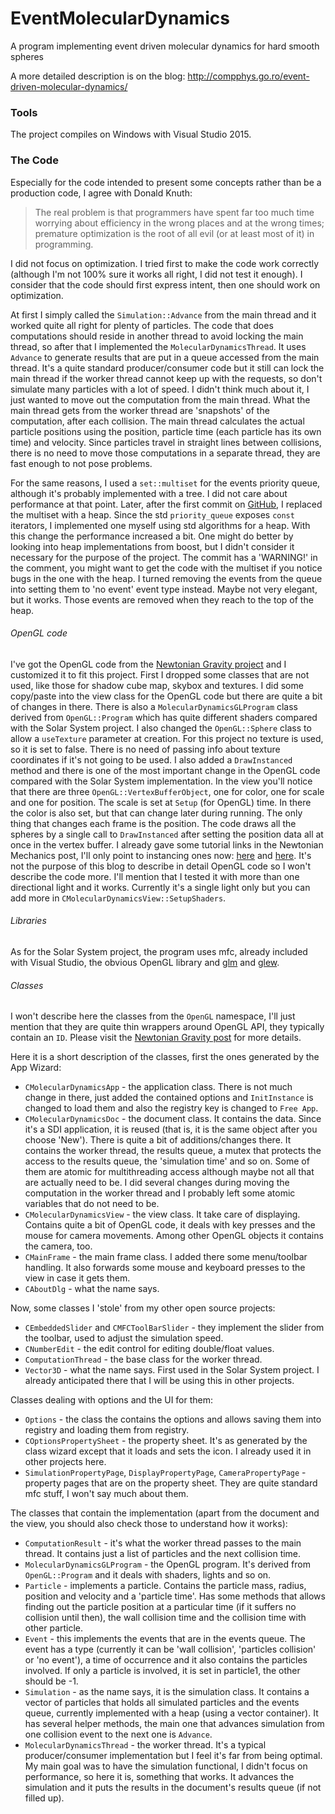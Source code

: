 # EventMolecularDynamics
A program implementing event driven molecular dynamics for hard smooth spheres

A more detailed description is on the blog: http://compphys.go.ro/event-driven-molecular-dynamics/

### Tools

The project compiles on Windows with Visual Studio 2015.

### The Code

Especially for the code intended to present some concepts rather than be a production code, I agree with Donald Knuth:

> The real problem is that programmers have spent far too much time worrying about efficiency in the wrong places and at the wrong times; premature optimization is the root of all evil (or at least most of it) in programming. 

I did not focus on optimization. I tried first to make the code work correctly (although I'm not 100% sure it works all right, I did not test it enough). I consider that the code should first express intent, then one should work on optimization.

At first I simply called the `Simulation::Advance` from the main thread and it worked quite all right for plenty of particles. The code that does computations should reside in another thread to avoid locking the main thread, so after that I implemented the `MolecularDynamicsThread`. It uses `Advance` to generate results that are put in a queue accessed from the main thread. It's a quite standard producer/consumer code but it still can lock the main thread if the worker thread cannot keep up with the requests, so don't simulate many particles with a lot of speed. I didn't think much about it, I just wanted to move out the computation from the main thread. What the main thread gets from the worker thread are 'snapshots' of the computation, after each collision. The main thread calculates the actual particle positions using the position, particle time (each particle has its own time) and velocity. Since particles travel in straight lines between collisions, there is no need to move those computations in a separate thread, they are fast enough to not pose problems.

For the same reasons, I used a `set::multiset` for the events priority queue, although it's probably implemented with a tree. I did not care about performance at that point. Later, after the first commit on <a href="https://github.com/aromanro/EventMolecularDynamics" target="blank_">GitHub</a>, I replaced the multiset with a heap. Since the std `priority_queue` exposes `const` iterators, I implemented one myself using std algorithms for a heap. With this change the performance increased a bit. One might do better by looking into heap implementations from boost, but I didn't consider it necessary for the purpose of the project. The commit has a 'WARNING!' in the comment, you might want to get the code with the multiset if you notice bugs in the one with the heap. I turned removing the events from the queue into setting them to 'no event' event type instead. Maybe not very elegant, but it works. Those events are removed when they reach to the top of the heap.

###### OpenGL code

I've got the OpenGL code from the <a href="http://compphys.go.ro/newtonian-gravity/" target="blank_"> Newtonian Gravity project</a> and I customized it to fit this project. First I dropped some classes that are not used, like those for shadow cube map, skybox and textures. I did some copy/paste into the view class for the OpenGL code but there are quite a bit of changes in there. There is also a `MolecularDynamicsGLProgram` class derived from `OpenGL::Program` which has quite different shaders compared with the Solar System project. I also changed the `OpenGL::Sphere` class to allow a `useTexture` parameter at creation. For this project no texture is used, so it is set to false. There is no need of passing info about texture coordinates if it's not going to be used. I also added a `DrawInstanced` method and there is one of the most important change in the OpenGL code compared with the Solar System implementation. In the view you'll notice that there are three `OpenGL::VertexBufferObject`, one for color, one for scale and one for position. The scale is set at `Setup` (for OpenGL) time. In there the color is also set, but that can change later during running. The only thing that changes each frame is the position. The code draws all the spheres by a single call to `DrawInstanced` after setting the position data all at once in the vertex buffer. I already gave some tutorial links in the Newtonian Mechanics post, I'll only point to instancing ones now: <a href="http://www.learnopengl.com/#!Advanced-OpenGL/Instancing" target="blank_">here</a> and <a href="http://www.opengl-tutorial.org/intermediate-tutorials/billboards-particles/particles-instancing/" target="blank_">here</a>. It's not the purpose of this blog to describe in detail OpenGL code so I won't describe the code more. I'll mention that I tested it with more than one directional light and it works. Currently it's a single light only but you can add more in `CMolecularDynamicsView::SetupShaders`.

###### Libraries

As for the Solar System project, the program uses mfc, already included with Visual Studio, the obvious OpenGL library and <a href="http://glm.g-truc.net/0.9.7/index.html" target="_blank">glm</a> and <a href="http://glew.sourceforge.net/" target="_blank">glew</a>. 

###### Classes

I won't describe here the classes from the `OpenGL` namespace, I'll just mention that they are quite thin wrappers around OpenGL API, they typically contain an `ID`. Please visit the <a href="http://compphys.go.ro/newtonian-gravity/" target="blank_"> Newtonian Gravity post</a> for more details.

Here it is a short description of the classes, first the ones generated by the App Wizard:

* `CMolecularDynamicsApp` - the application class. There is not much change in there, just added the contained options and `InitInstance` is changed to load them and also the registry key is changed to `Free App`.
* `CMolecularDynamicsDoc` - the document class. It contains the data. Since it's a SDI application, it is reused (that is, it is the same object after you choose 'New'). There is quite a bit of additions/changes there. It contains the worker thread, the results queue, a mutex that protects the access to the results queue, the 'simulation time' and so on. Some of them are atomic for multithreading access although maybe not all that are actually need to be. I did several changes during moving the computation in the worker thread and I probably left some atomic variables that do not need to be.
* `CMolecularDynamicsView` - the view class. It take care of displaying. Contains quite a bit of OpenGL code, it deals with key presses and the mouse for camera movements. Among other OpenGL objects it contains the camera, too.
* `CMainFrame` - the main frame class. I added there some menu/toolbar handling. It also forwards some mouse and keyboard presses to the view in case it gets them.
* `CAboutDlg` - what the name says.

Now, some classes I 'stole' from my other open source projects:

* `CEmbeddedSlider` and `CMFCToolBarSlider` - they implement the slider from the toolbar, used to adjust the simulation speed.
* `CNumberEdit` - the edit control for editing double/float values.
* `ComputationThread` - the base class for the worker thread.
* `Vector3D` - what the name says. First used in the Solar System project. I already anticipated there that I will be using this in other projects.

Classes dealing with options and the UI for them:

* `Options` - the class the contains the options and allows saving them into registry and loading them from registry.
* `COptionsPropertySheet` - the property sheet. It's as generated by the class wizard except that it loads and sets the icon. I already used it in other projects here.
* `SimulationPropertyPage`, `DisplayPropertyPage`, `CameraPropertyPage` - property pages that are on the property sheet. They are quite standard mfc stuff, I won't say much about them.

The classes that contain the implementation (apart from the document and the view, you should also check those to understand how it works):

* `ComputationResult` - it's what the worker thread passes to the main thread. It contains just a list of particles and the next collision time.
* `MolecularDynamicsGLProgram` - the OpenGL program. It's derived from `OpenGL::Program` and it deals with shaders, lights and so on.
* `Particle` - implements a particle. Contains the particle mass, radius, position and velocity and a 'particle time'. Has some methods that allows finding out the particle position at a particular time (if it suffers no collision until then), the wall collision time and the collision time with other particle.
* `Event` - this implements the events that are in the events queue. The event has a type (currently it can be 'wall collision', 'particles collision' or 'no event'), a time of occurrence and it also contains the particles involved. If only a particle is involved, it is set in particle1, the other should be -1. 
* `Simulation` - as the name says, it is the simulation class. It contains a vector of particles that holds all simulated particles and the events queue, currently implemented with a heap (using a vector container). It has several helper methods, the main one that advances simulation from one collision event to the next one is `Advance`.
* `MolecularDynamicsThread` - the worker thread. It's a typical producer/consumer implementation but I feel it's far from being optimal. My main goal was to have the simulation functional, I didn't focus on performance, so here it is, something that works. It advances the simulation and it puts the results in the document's results queue (if not filled up).